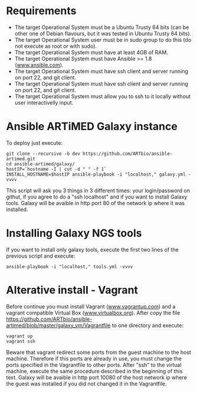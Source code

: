 # Requirements
  * The target Operational System must be a Ubuntu Trusty 64 bits (can be other one of Debian flavours, but it was tested in Ubuntu Trusty 64 bits).
  * The target Operational System user must be in sudo group to do this (do not execute as root or with sudo).
  * The target Operational System must have at least 4GB of RAM.
  * The target Operational System must have Ansible >= 1.8 (www.ansible.com).
  * The target Operational System must have ssh client and server running on port 22, and git client.
  * The target Operational System must have ssh client and server running on port 22, and git client.
  * The target Operational System must allow you to ssh to it locally without user interactivelly input.
  

# Ansible ARTiMED Galaxy instance
To deploy just execute:
```
git clone --recursive -b dev https://github.com/ARTbio/ansible-artimed.git
cd ansible-artimed/galaxy/
hostIP=`hostname -I | cut -d " " -f 1`
INSTALL_HOSTNAME=$hostIP ansible-playbook -i "localhost," galaxy.yml -vvvv
```

This script will ask you 3 things in 3 different times: your login/password on githut, if you agree to do a "ssh localhost" and if you want to install Galaxy tools.
Galaxy will be avaible in http port 80 of the network ip where it was installed.

# Installing Galaxy NGS tools
If you want to install only galaxy tools, execute the first two lines of the previous script and execute: 
```
ansible-playbook -i "localhost," tools.yml -vvvv
```

# Alterative install - Vagrant
Before continue you must install Vagrant (www.vagrantup.com) and a vagrant compatible Virtual Box (www.virtualbox.org).
After copy the file https://github.com/ARTbio/ansible-artimed/blob/master/galaxy_vm/Vagrantfile to one directory and execute:
```
vagrant up
vagrant ssh
```

Beware that vagrant redirect some ports from the guest machine to the host machine. Therefore if this ports are already in use, you must change the ports specified in the Vagrantfile to other ports.
After "ssh" to the virtual machine, execute the same procedure described in the beginning of this text. 
Galaxy will be avaible in http port 10080 of the host network ip where the guest was installed if you did not changed it in the Vagrantfile.
